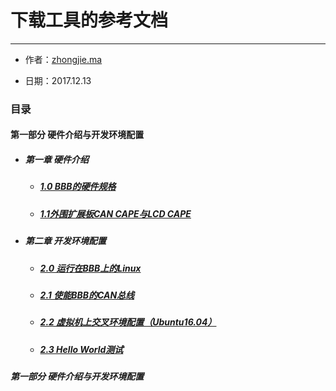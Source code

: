 # 下载工具的参考文档

---

* 作者：[zhongjie.ma](https://github.com/GoodnightV)

* 日期：2017.12.13

### 目录

#### 第一部分 硬件介绍与开发环境配置

* ##### 第一章 硬件介绍

  * ##### [1.0 BBB的硬件规格](/BBB_Hardware.md)
  * ##### [1.1外围扩展板CAN CAPE与LCD CAPE](/CAPE_Hardware.md)
* ##### 第二章 开发环境配置

  * ##### [2.0 运行在BBB上的Linux](/BBB_Linux.md)
  * ##### [2.1 使能BBB的CAN总线](/Part1/2.1BBB_CAN.md)
  * ##### [2.2 虚拟机上交叉环境配置（Ubuntu16.04）](/Part1/2.2Cross_Compiler)
  * ##### [2.3 Hello World测试](/Part1/2.3HelloWorld)

##### 第一部分 硬件介绍与开发环境配置

## 



